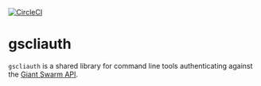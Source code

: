 [![CircleCI](https://dl.circleci.com/status-badge/img/gh/giantswarm/gscliauth/tree/main.svg?style=svg)](https://dl.circleci.com/status-badge/redirect/gh/giantswarm/gscliauth/tree/main)

# gscliauth

`gscliauth` is a shared library for command line tools authenticating against the [Giant Swarm API](https://github.com/giantswarm/api-spec).
